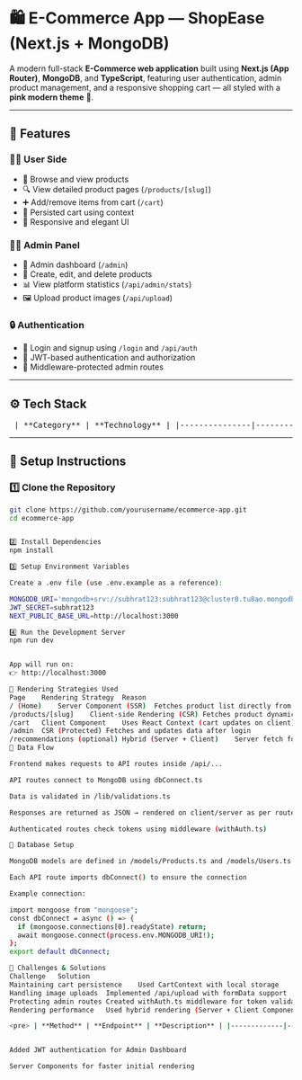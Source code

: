 # 🛍️ E-Commerce App — **ShopEase** (Next.js + MongoDB)

A modern full-stack **E-Commerce web application** built using **Next.js (App Router)**, **MongoDB**, and **TypeScript**, featuring user authentication, admin product management, and a responsive shopping cart — all styled with a **pink modern theme** 💖.

---

## 🚀 Features

### 🧑‍💻 User Side
- 🛒 Browse and view products  
- 🔍 View detailed product pages (`/products/[slug]`)  
- ➕ Add/remove items from cart (`/cart`)  
- 💾 Persisted cart using context  
- 💅 Responsive and elegant UI  

### 🧑‍💼 Admin Panel
- 🧭 Admin dashboard (`/admin`)  
- 🧰 Create, edit, and delete products  
- 📊 View platform statistics (`/api/admin/stats`)  
- 🖼️ Upload product images (`/api/upload`)  

### 🔒 Authentication
- 🔐 Login and signup using `/login` and `/api/auth`  
- 🪪 JWT-based authentication and authorization  
- 🚫 Middleware-protected admin routes  

---

## ⚙️ Tech Stack

<pre> | **Category** | **Technology** | |---------------|----------------| | **Frontend** | React.js, Context API, Vite | | **Backend** | Node.js, Express.js | | **Database** | MongoDB, Mongoose | | **Authentication** | JWT, bcrypt | | **File Uploads** | Multer | | **Styling** | CSS / Tailwind (based on setup) | </pre>

---

## 🔧 Setup Instructions

### 1️⃣ Clone the Repository
```bash
git clone https://github.com/yourusername/ecommerce-app.git
cd ecommerce-app


2️⃣ Install Dependencies
npm install

3️⃣ Setup Environment Variables

Create a .env file (use .env.example as a reference):

MONGODB_URI='mongodb+srv://subhrat123:subhrat123@cluster0.tu8ao.mongodb.net/'
JWT_SECRET=subhrat123
NEXT_PUBLIC_BASE_URL=http://localhost:3000

4️⃣ Run the Development Server
npm run dev


App will run on:
👉 http://localhost:3000

🧩 Rendering Strategies Used
Page	Rendering Strategy	Reason
/ (Home)	Server Component (SSR)	Fetches product list directly from server for SEO and fast load
/products/[slug]	Client-side Rendering (CSR)	Fetches product dynamically using useEffect
/cart	Client Component	Uses React Context (cart updates on client)
/admin	CSR (Protected)	Fetches and updates data after login
/recommendations (optional)	Hybrid (Server + Client)	Server fetch for data + client interactivity
🧠 Data Flow

Frontend makes requests to API routes inside /api/...

API routes connect to MongoDB using dbConnect.ts

Data is validated in /lib/validations.ts

Responses are returned as JSON → rendered on client/server as per route type

Authenticated routes check tokens using middleware (withAuth.ts)

🧱 Database Setup

MongoDB models are defined in /models/Products.ts and /models/Users.ts

Each API route imports dbConnect() to ensure the connection

Example connection:

import mongoose from "mongoose";
const dbConnect = async () => {
  if (mongoose.connections[0].readyState) return;
  await mongoose.connect(process.env.MONGODB_URI!);
};
export default dbConnect;

🧾 Challenges & Solutions
Challenge	Solution
Maintaining cart persistence	Used CartContext with local storage
Handling image uploads	Implemented /api/upload with formData support
Protecting admin routes	Created withAuth.ts middleware for token validation
Rendering performance	Used hybrid rendering (Server + Client Components)

<pre> | **Method** | **Endpoint** | **Description** | |-------------|--------------|-----------------| | POST | `/api/auth/register` | Register new user | | POST | `/api/auth/login` | Login user | | GET | `/api/products` | Get all products | | POST | `/api/admin/products/add` | Add new product (Admin only) | | POST | `/api/upload` | Upload product image | | GET | `/api/admin/stats` | Get admin stats | </pre>


Added JWT authentication for Admin Dashboard

Server Components for faster initial rendering
